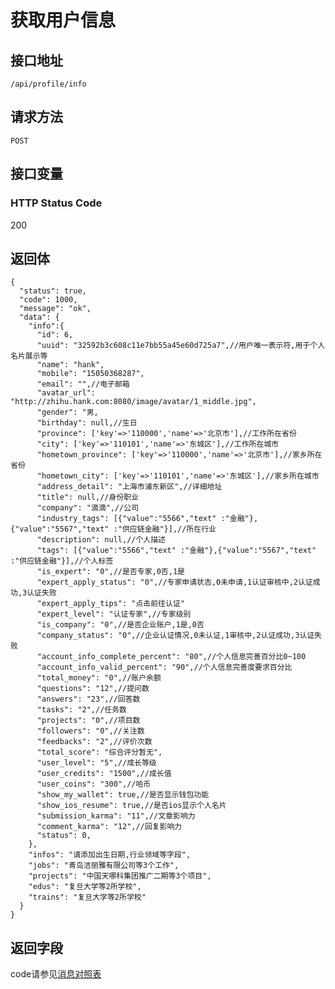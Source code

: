# 获取用户信息

## 接口地址

`/api/profile/info`

## 请求方法

```POST ```

## 接口变量

### HTTP Status Code

200

## 返回体

```json5
{
  "status": true,
  "code": 1000,
  "message": "ok",
  "data": {
    "info":{
      "id": 6,
      "uuid": "32592b3c608c11e7bb55a45e60d725a7",//用户唯一表示符,用于个人名片展示等
      "name": "hank",
      "mobile": "15050368287",
      "email": "",//电子邮箱
      "avatar_url": "http://zhihu.hank.com:8080/image/avatar/1_middle.jpg",
      "gender": "男,
      "birthday": null,//生日
      "province": ['key'=>'110000','name'=>'北京市'],//工作所在省份
      "city": ['key'=>'110101','name'=>'东城区'],//工作所在城市
      "hometown_province": ['key'=>'110000','name'=>'北京市'],//家乡所在省份
      "hometown_city": ['key'=>'110101','name'=>'东城区'],//家乡所在城市
      "address_detail": "上海市浦东新区",//详细地址
      "title": null,//身份职业
      "company": "滴滴",//公司
      "industry_tags": [{"value":"5566","text" :"金融"},{"value":"5567","text" :"供应链金融"}],//所在行业
      "description": null,//个人描述
      "tags": [{"value":"5566","text" :"金融"},{"value":"5567","text" :"供应链金融"}],//个人标签
      "is_expert": "0",//是否专家,0否,1是
      "expert_apply_status": "0",//专家申请状态,0未申请,1认证审核中,2认证成功,3认证失败
      "expert_apply_tips": "点击前往认证"
      "expert_level": "认证专家",//专家级别
      "is_company": "0",//是否企业账户,1是,0否
      "company_status": "0",//企业认证情况,0未认证,1审核中,2认证成功,3认证失败
      "account_info_complete_percent": "80",//个人信息完善百分比0~100
      "account_info_valid_percent": "90",//个人信息完善度要求百分比
      "total_money": "0",//账户余额
      "questions": "12",//提问数
      "answers": "23",//回答数
      "tasks": "2",//任务数
      "projects": "0",//项目数
      "followers": "0",//关注数
      "feedbacks": "2",//评价次数
      "total_score": "综合评分暂无",
      "user_level": "5",//成长等级
      "user_credits": "1500",//成长值
      "user_coins": "300",//哈币
      "show_my_wallet": true,//是否显示钱包功能
      "show_ios_resume": true,//是否ios显示个人名片
      "submission_karma": "11",//文章影响力
      "comment_karma": "12",//回复影响力
      "status": 0,
    },
    "infos": "请添加出生日期,行业领域等字段",
    "jobs": "青岛洁丽雅有限公司等3个工作",
    "projects": "中国天哪科集团推广二期等3个项目",
    "edus": "复旦大学等2所学校",
    "trains": "复旦大学等2所学校"
  }
}
```

## 返回字段



code请参见[消息对照表](消息对照表.md)